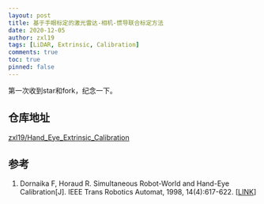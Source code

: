 ```yaml
---
layout: post
title: 基于手眼标定的激光雷达-相机-惯导联合标定方法
date: 2020-12-05
author: zxl19
tags: [LiDAR, Extrinsic, Calibration]
comments: true
toc: true
pinned: false
---
```


第一次收到star和fork，纪念一下。

<!-- more -->

## 仓库地址

[zxl19/Hand_Eye_Extrinsic_Calibration](https://github.com/zxl19/Hand_Eye_Extrinsic_Calibration)

## 参考

1. Dornaika F, Horaud R. Simultaneous Robot-World and Hand-Eye Calibration[J]. IEEE Trans Robotics Automat, 1998, 14(4):617-622. [[LINK](https://ieeexplore.ieee.org/document/704233)]
